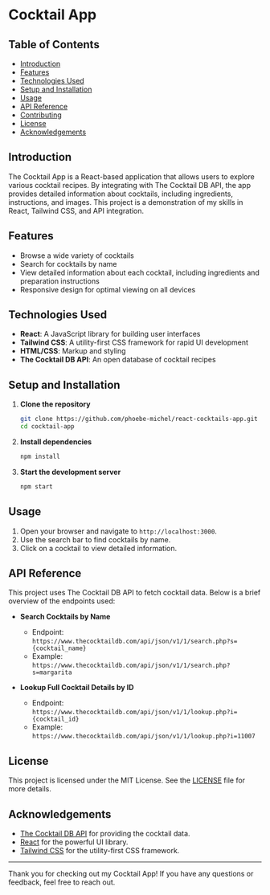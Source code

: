 # Cocktail App

## Table of Contents
- [Introduction](#introduction)
- [Features](#features)
- [Technologies Used](#technologies-used)
- [Setup and Installation](#setup-and-installation)
- [Usage](#usage)
- [API Reference](#api-reference)
- [Contributing](#contributing)
- [License](#license)
- [Acknowledgements](#acknowledgements)

## Introduction
The Cocktail App is a React-based application that allows users to explore various cocktail recipes. By integrating with The Cocktail DB API, the app provides detailed information about cocktails, including ingredients, instructions, and images. This project is a demonstration of my skills in React, Tailwind CSS, and API integration.

## Features
- Browse a wide variety of cocktails
- Search for cocktails by name
- View detailed information about each cocktail, including ingredients and preparation instructions
- Responsive design for optimal viewing on all devices

## Technologies Used
- **React**: A JavaScript library for building user interfaces
- **Tailwind CSS**: A utility-first CSS framework for rapid UI development
- **HTML/CSS**: Markup and styling
- **The Cocktail DB API**: An open database of cocktail recipes

## Setup and Installation

1. **Clone the repository**
   ```bash
   git clone https://github.com/phoebe-michel/react-cocktails-app.git
   cd cocktail-app
   ```

2. **Install dependencies**
   ```bash
   npm install
   ```

3. **Start the development server**
   ```bash
   npm start
   ```

## Usage
1. Open your browser and navigate to `http://localhost:3000`.
2. Use the search bar to find cocktails by name.
3. Click on a cocktail to view detailed information.

## API Reference
This project uses The Cocktail DB API to fetch cocktail data. Below is a brief overview of the endpoints used:

- **Search Cocktails by Name**
  - Endpoint: `https://www.thecocktaildb.com/api/json/v1/1/search.php?s={cocktail_name}`
  - Example: `https://www.thecocktaildb.com/api/json/v1/1/search.php?s=margarita`

- **Lookup Full Cocktail Details by ID**
  - Endpoint: `https://www.thecocktaildb.com/api/json/v1/1/lookup.php?i={cocktail_id}`
  - Example: `https://www.thecocktaildb.com/api/json/v1/1/lookup.php?i=11007`

## License
This project is licensed under the MIT License. See the [LICENSE](LICENSE) file for more details.

## Acknowledgements
- [The Cocktail DB API](https://www.thecocktaildb.com) for providing the cocktail data.
- [React](https://reactjs.org/) for the powerful UI library.
- [Tailwind CSS](https://tailwindcss.com/) for the utility-first CSS framework.

---

Thank you for checking out my Cocktail App! If you have any questions or feedback, feel free to reach out.
